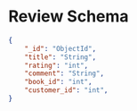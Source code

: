 # Review Schema
```json
{
    "_id": "ObjectId",
    "title": "String",
    "rating": "int",
    "comment": "String",
    "book_id": "int",
    "customer_id": "int",
}
```